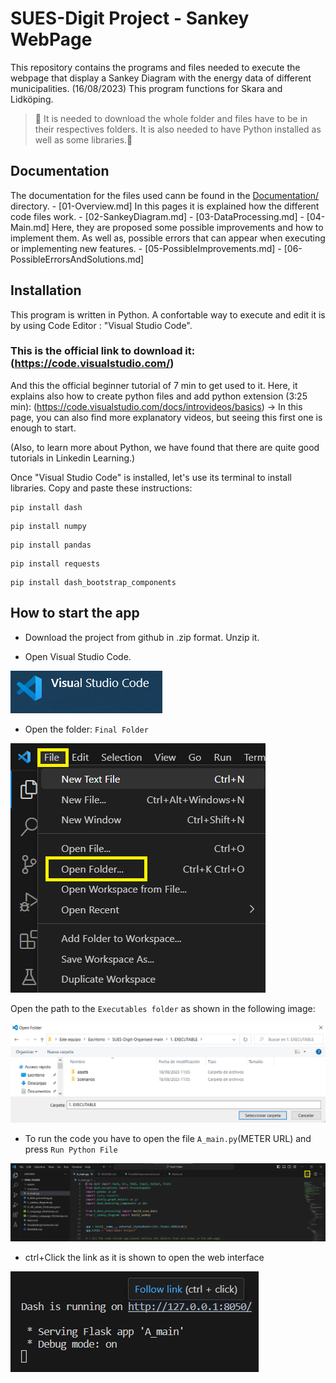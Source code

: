 # SUES-Digit Project - Sankey WebPage

This repository contains the programs and files needed to execute the webpage that display a Sankey Diagram with the energy data of different municipalities.
(16/08/2023) This program functions for Skara and Lidköping.

> 🚧 It is needed to download the whole folder and files have to be in their respectives folders. It is also needed to have Python installed as well as some libraries.🚧

## Documentation
The documentation for the files used cann be found in the [Documentation/](Documentation) directory.
    - [01-Overview.md]
In this pages it is explained how the different code files work.
    - [02-SankeyDiagram.md]
    - [03-DataProcessing.md]
    - [04-Main.md]
Here, they are proposed some possible improvements and how to implement them. As well as, possible errors that can appear when executing or implementing new features.
    - [05-PossibleImprovements.md]
    - [06-PossibleErrorsAndSolutions.md]

## Installation
This program is written in Python. A confortable way to execute and edit it is by using Code Editor : "Visual Studio Code".

### This is the official link to download it: (https://code.visualstudio.com/)
And this the official beginner tutorial of 7 min to get used to it. Here, it explains also how to create python files and add python extension (3:25 min): (https://code.visualstudio.com/docs/introvideos/basics) -> In this page, you can also find more explanatory videos, but seeing this first one is enough to start.

(Also, to learn more about Python, we have found that there are quite good tutorials in Linkedin Learning.)

Once "Visual Studio Code" is installed, let's use its terminal to install libraries. Copy and paste these instructions:

```
pip install dash
```
```
pip install numpy
```
```
pip install pandas
```
```
pip install requests
```
```
pip install dash_bootstrap_components
```

## How to start the app


- Download the project from github in .zip format. Unzip it.

- Open Visual Studio Code.

![](https://github.com/ClaudiaAda/SUES-Digit-Organised/blob/ff8264e85e8b7427397ec1089e9782e9d07af910/Documentation/images/visualStudio.png)

- Open the folder: `Final Folder`

![](https://github.com/ClaudiaAda/SUES-Digit-Organised/blob/ff8264e85e8b7427397ec1089e9782e9d07af910/Documentation/images/OpenFolder.png)

Open the path to the `Executables folder` as shown in the following image:

![](https://github.com/ClaudiaAda/SUES-Digit-Organised/blob/078f5d7bc671c3fdedaac770d2fc455eccf1e787/Documentation/images/OpenFolder2.png)

- To run the code you have to open the file `A_main.py`(METER URL) and press `Run Python File`

![](https://github.com/ClaudiaAda/SUES-Digit-Organised/blob/7786b9b7ecb4ccbda4e74b6f7fab96a29647be5d/Documentation/images/runpythonfile.png)

- ctrl+Click the link as it is shown to open the web interface

![](https://github.com/ClaudiaAda/SUES-Digit-Organised/blob/3320bff8b989841c40aa48432878c611ab2cf790/Documentation/images/runScript.png)
